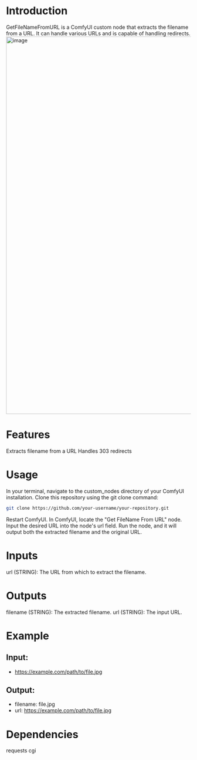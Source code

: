 # Introduction
GetFileNameFromURL is a ComfyUI custom node that extracts the filename from a URL. It can handle various URLs and is capable of handling redirects.
<img width="1026" alt="image" src="https://github.com/githubYiheng/ComfyUI_GetFileNameFromURL/assets/5706385/29e33bea-cfb3-4b26-b481-c3c97f6556f4">

# Features
Extracts filename from a URL
Handles 303 redirects
# Usage
In your terminal, navigate to the custom_nodes directory of your ComfyUI installation.
Clone this repository using the git clone command:
```bash
git clone https://github.com/your-username/your-repository.git
```
Restart ComfyUI.
In ComfyUI, locate the "Get FileName From URL" node.
Input the desired URL into the node's url field.
Run the node, and it will output both the extracted filename and the original URL.
# Inputs
url (STRING): The URL from which to extract the filename.
# Outputs
filename (STRING): The extracted filename.
url (STRING): The input URL.
# Example
## Input: 
* https://example.com/path/to/file.jpg

## Output:

* filename: file.jpg
* url: https://example.com/path/to/file.jpg
# Dependencies
requests
cgi
